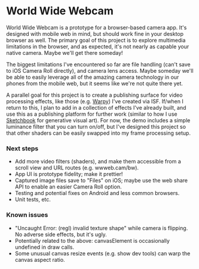 # World Wide Webcam

World Wide Webcam is a prototype for a browser-based camera app. It's designed with mobile web in mind, but should work fine in your desktop browser as well. The primary goal of this project is to explore multimedia limitations in the browser, and as expected, it's not nearly as capable your native camera. Maybe we'll get there someday!

The biggest limitations I've encountered so far are file handling (can't save to iOS Camera Roll directly), and camera lens access. Maybe someday we'll be able to easily leverage all of the amazing camera technology in our phones from the mobile web, but it seems like we're not quite there yet.

A parallel goal for this project is to create a publishing surface for video processing effects, like those (e.g. [Warpy](https://editor.isf.video/shaders/624d2c75fa14610014854058)) I've created via ISF. If/when I return to this, I plan to add in a collection of effects I've already built, and use this as a publishing platform for further work (similar to how I use [Sketchbook](https://sketchbook.flatpickles.com/) for generative visual art). For now, the demo includes a simple luminance filter that you can turn on/off, but I've designed this project so that other shaders can be easily swapped into my frame processing setup.

### Next steps

- Add more video filters (shaders), and make them accessible from a scroll view and URL routes (e.g. wwweb.cam/bw).
- App UI is prototype fidelity; make it prettier!
- Captured image files save to "Files" on iOS; maybe use the web share API to enable an easier Camera Roll option.
- Testing and potential fixes on Android and less common browsers.
- Unit tests, etc.

### Known issues

- "Uncaught Error: (regl) invalid texture shape" while camera is flipping. No adverse side effects, but it's ugly.
- Potentially related to the above: canvasElement is occasionally undefined in draw calls.
- Some unusual canvas resize events (e.g. show dev tools) can warp the canvas aspect ratio.
